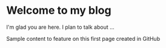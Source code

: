 # Welcome to my blog

I'm glad you are here. I plan to talk about ...

Sample content to feature on this first page created in GitHub
